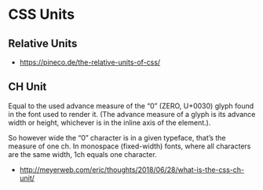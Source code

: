 # CSS Units

## Relative Units

* https://pineco.de/the-relative-units-of-css/

## CH Unit

Equal to the used advance measure of the “0” (ZERO, U+0030) glyph found in the font used to render it. (The advance measure of a glyph is its advance width or height, whichever is in the inline axis of the element.). 

So however wide the “0” character is in a given typeface, that’s the measure of one ch.  In monospace (fixed-width) fonts, where all characters are the same width, 1ch equals one character.

* http://meyerweb.com/eric/thoughts/2018/06/28/what-is-the-css-ch-unit/

